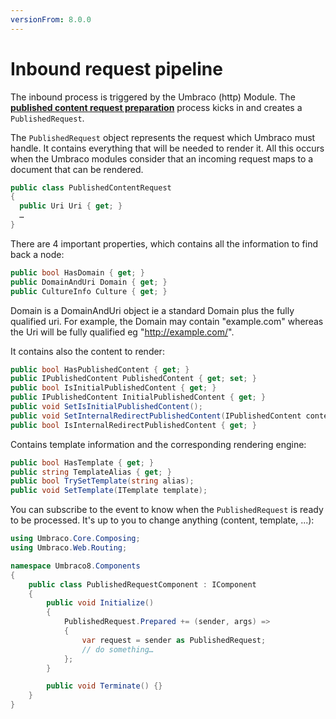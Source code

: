 ```yaml
---
versionFrom: 8.0.0
---
```


# Inbound request pipeline

The inbound process is triggered by the Umbraco (http) Module.  The **[published content request preparation](published-content-request-preparation.md)** process kicks in and creates a `PublishedRequest`.

The `PublishedRequest` object represents the request which Umbraco must handle.  It contains everything that will be needed to render it.  All this occurs when the Umbraco modules consider that an incoming request maps to a document that can be rendered.

```csharp
public class PublishedContentRequest
{
  public Uri Uri { get; }
  …
}
```

There are 4 important properties, which contains all the information to find back a node:

```csharp
public bool HasDomain { get; }
public DomainAndUri Domain { get; }
public CultureInfo Culture { get; }
```
Domain is a DomainAndUri object ie a standard Domain plus the fully qualified uri. For example, the Domain may contain "example.com" whereas the Uri will be fully qualified eg "http://example.com/".

It contains also the content to render:

```csharp
public bool HasPublishedContent { get; }
public IPublishedContent PublishedContent { get; set; }
public bool IsInitialPublishedContent { get; }
public IPublishedContent InitialPublishedContent { get; }
public void SetIsInitialPublishedContent();
public void SetInternalRedirectPublishedContent(IPublishedContent content);
public bool IsInternalRedirectPublishedContent { get; }
```

Contains template information and the corresponding rendering engine:

```csharp
public bool HasTemplate { get; }
public string TemplateAlias { get; }
public bool TrySetTemplate(string alias);
public void SetTemplate(ITemplate template);
```

You can subscribe to the event to know when the `PublishedRequest` is ready to be processed.  It's up to you to change anything (content, template, ...):

```csharp
using Umbraco.Core.Composing;
using Umbraco.Web.Routing;

namespace Umbraco8.Components
{
    public class PublishedRequestComponent : IComponent
    {
        public void Initialize()
        {
            PublishedRequest.Prepared += (sender, args) =>
            {
                var request = sender as PublishedRequest;
                // do something…
            };
        }

        public void Terminate() {}
    }
}
```
